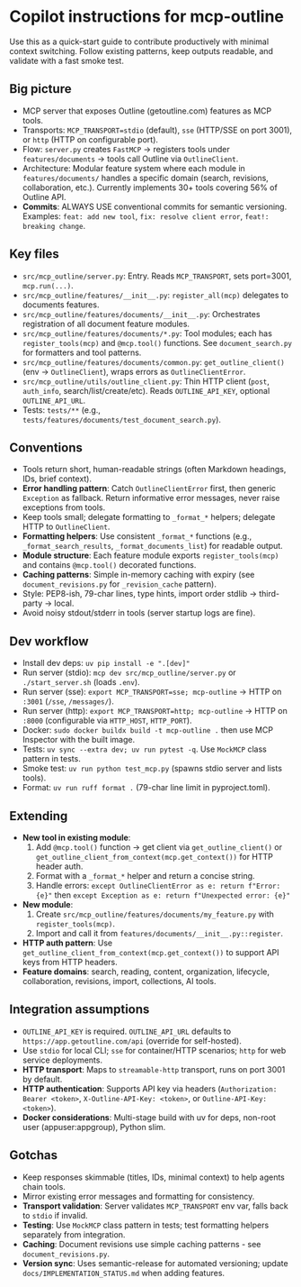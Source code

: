 # Copilot instructions for mcp-outline

Use this as a quick-start guide to contribute productively with minimal context switching. Follow existing patterns, keep outputs readable, and validate with a fast smoke test.

## Big picture
- MCP server that exposes Outline (getoutline.com) features as MCP tools.
- Transports: `MCP_TRANSPORT=stdio` (default), `sse` (HTTP/SSE on port 3001), or `http` (HTTP on configurable port).
- Flow: `server.py` creates `FastMCP` → registers tools under `features/documents` → tools call Outline via `OutlineClient`.
- Architecture: Modular feature system where each module in `features/documents/` handles a specific domain (search, revisions, collaboration, etc.). Currently implements 30+ tools covering 56% of Outline API.
- **Commits**: ALWAYS USE conventional commits for semantic versioning. Examples: `feat: add new tool`, `fix: resolve client error`, `feat!: breaking change`.

## Key files
- `src/mcp_outline/server.py`: Entry. Reads `MCP_TRANSPORT`, sets port=3001, `mcp.run(...)`.
- `src/mcp_outline/features/__init__.py`: `register_all(mcp)` delegates to documents features.
- `src/mcp_outline/features/documents/__init__.py`: Orchestrates registration of all document feature modules.
- `src/mcp_outline/features/documents/*.py`: Tool modules; each has `register_tools(mcp)` and `@mcp.tool()` functions. See `document_search.py` for formatters and tool patterns.
- `src/mcp_outline/features/documents/common.py`: `get_outline_client()` (env → `OutlineClient`), wraps errors as `OutlineClientError`.
- `src/mcp_outline/utils/outline_client.py`: Thin HTTP client (`post`, `auth_info`, search/list/create/etc). Reads `OUTLINE_API_KEY`, optional `OUTLINE_API_URL`.
- Tests: `tests/**` (e.g., `tests/features/documents/test_document_search.py`).

## Conventions
- Tools return short, human-readable strings (often Markdown headings, IDs, brief context).
- **Error handling pattern**: Catch `OutlineClientError` first, then generic `Exception` as fallback. Return informative error messages, never raise exceptions from tools.
- Keep tools small; delegate formatting to `_format_*` helpers; delegate HTTP to `OutlineClient`.
- **Formatting helpers**: Use consistent `_format_*` functions (e.g., `_format_search_results`, `_format_documents_list`) for readable output.
- **Module structure**: Each feature module exports `register_tools(mcp)` and contains `@mcp.tool()` decorated functions.
- **Caching patterns**: Simple in-memory caching with expiry (see `document_revisions.py` for `_revision_cache` pattern).
- Style: PEP8-ish, 79-char lines, type hints, import order stdlib → third-party → local.
- Avoid noisy stdout/stderr in tools (server startup logs are fine).

## Dev workflow
- Install dev deps: `uv pip install -e ".[dev]"`
- Run server (stdio): `mcp dev src/mcp_outline/server.py` or `./start_server.sh` (loads `.env`).
- Run server (sse): `export MCP_TRANSPORT=sse; mcp-outline` → HTTP on `:3001` (`/sse`, `/messages/`).
- Run server (http): `export MCP_TRANSPORT=http; mcp-outline` → HTTP on `:8000` (configurable via `HTTP_HOST`, `HTTP_PORT`).
- Docker: `sudo docker buildx build -t mcp-outline .` then use MCP Inspector with the built image.
- Tests: `uv sync --extra dev; uv run pytest -q`. Use `MockMCP` class pattern in tests.
- Smoke test: `uv run python test_mcp.py` (spawns stdio server and lists tools).
- Format: `uv run ruff format .` (79-char line limit in pyproject.toml).

## Extending
- **New tool in existing module**:
  1) Add `@mcp.tool()` function → get client via `get_outline_client()` or `get_outline_client_from_context(mcp.get_context())` for HTTP header auth.
  2) Format with a `_format_*` helper and return a concise string.
  3) Handle errors: `except OutlineClientError as e: return f"Error: {e}"` then `except Exception as e: return f"Unexpected error: {e}"`
- **New module**:
  1) Create `src/mcp_outline/features/documents/my_feature.py` with `register_tools(mcp)`.
  2) Import and call it from `features/documents/__init__.py::register`.
- **HTTP auth pattern**: Use `get_outline_client_from_context(mcp.get_context())` to support API keys from HTTP headers.
- **Feature domains**: search, reading, content, organization, lifecycle, collaboration, revisions, import, collections, AI tools.

## Integration assumptions
- `OUTLINE_API_KEY` is required. `OUTLINE_API_URL` defaults to `https://app.getoutline.com/api` (override for self-hosted).
- Use `stdio` for local CLI; `sse` for container/HTTP scenarios; `http` for web service deployments.
- **HTTP transport**: Maps to `streamable-http` transport, runs on port 3001 by default.
- **HTTP authentication**: Supports API key via headers (`Authorization: Bearer <token>`, `X-Outline-API-Key: <token>`, or `Outline-API-Key: <token>`).
- **Docker considerations**: Multi-stage build with uv for deps, non-root user (appuser:appgroup), Python slim.

## Gotchas
- Keep responses skimmable (titles, IDs, minimal context) to help agents chain tools.
- Mirror existing error messages and formatting for consistency.
- **Transport validation**: Server validates `MCP_TRANSPORT` env var, falls back to `stdio` if invalid.
- **Testing**: Use `MockMCP` class pattern in tests; test formatting helpers separately from integration.
- **Caching**: Document revisions use simple caching patterns - see `document_revisions.py`.
- **Version sync**: Uses semantic-release for automated versioning; update `docs/IMPLEMENTATION_STATUS.md` when adding features.
